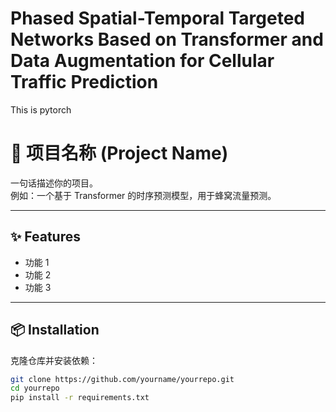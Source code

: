 # Phased Spatial-Temporal Targeted Networks Based on Transformer and Data Augmentation for Cellular Traffic Prediction
This is pytorch 
# 📌 项目名称 (Project Name)

一句话描述你的项目。  
例如：一个基于 Transformer 的时序预测模型，用于蜂窝流量预测。

---

## ✨ Features
- 功能 1
- 功能 2
- 功能 3

---

## 📦 Installation
克隆仓库并安装依赖：
```bash
git clone https://github.com/yourname/yourrepo.git
cd yourrepo
pip install -r requirements.txt
